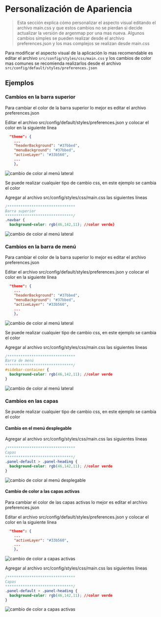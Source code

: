 # Personalización de Apariencia

   > Esta sección explica cómo personalizar el aspecto visual editando el archivo main.css y que estos cambios no se pierdan si decide actualizar la versión de argenmap por una mas nueva.
   Algunos cambios simples se pueden realizar desde el archivo preferences.json y los mas complejos se realizan desde main.css

Para modificar el aspecto visual de la aplicación lo mas recomendable es editar el archivo  `src/config/styles/css/main.css` y los cambios de color mas comunes se recomienda realizarlos desde el archivo  `src/config/default/styles/preferences.json`

## Ejemplos

### Cambios en la barra superior

Para cambiar el color de la barra superior lo mejor es editar el archivo preferences.json

Editar el archivo src/config/default/styles/preferences.json y colocar el color en la siguiente línea

```json
  "theme": {
    ...
    "headerBackground": "#37bbed",
    "menuBackground": "#37bbed",
    "activeLayer": "#33b560",
    ...
    },
```

![cambio de color al menú lateral](img/custom-color-navbar.png)

Se puede realizar cualquier tipo de cambio css, en este ejemplo se cambia el color

Agregar al archivo src/config/styles/css/main.css las siguientes líneas

```css
/*******************************
Barra superior
*******************************/
.navbar {
  background-color: rgb(46,142,11); //color verde}
```

![cambio de color al menú lateral](img/custom-color-navbar.png)

### Cambios en la barra de menú

Para cambiar el color de la barra superior lo mejor es editar el archivo preferences.json

Editar el archivo src/config/default/styles/preferences.json y colocar el color en la siguiente línea

```json
  "theme": {
    ...
    "headerBackground": "#37bbed",
    "menuBackground": "#37bbed",
    "activeLayer": "#33b560",
    ...
    },
```
![cambio de color al menú lateral](img/custom-color-sidebar-container.png)

Se puede realizar cualquier tipo de cambio css, en este ejemplo se cambia el color

Agregar al archivo src/config/styles/css/main.css las siguientes líneas


```css
/*******************************
Barra de menú
*******************************/
#sidebar-container {
  background-color: rgb(46,142,11); //color verde
}
```

![cambio de color al menú lateral](img/custom-color-sidebar-container.png)

### Cambios en las capas

Se puede realizar cualquier tipo de cambio css, en este ejemplo se cambia el color

#### Cambio en el menú desplegable

Agregar al archivo src/config/styles/css/main.css las siguientes líneas


```css
/*******************************
Capas
*******************************/
.panel-default > .panel-heading {
  background-color: rgb(46,142,11); //color verde
}
```

![cambio de color al menú desplegable](img/custom-color-menu-item.png)

#### Cambio de color a las capas activas

Para cambiar el color de las capas activas lo mejor es editar el archivo preferences.json

Editar el archivo src/config/default/styles/preferences.json y colocar el color en la siguiente línea

```json
  "theme": {
    ...
    "activeLayer": "#33b560",
    ...
    },
```

![cambio de color a capas activas](img/custom-layers-color.png)

Agregar al archivo src/config/styles/css/main.css las siguientes líneas

```css
/*******************************
Capas
*******************************/
.panel-default > .panel-heading {
  background-color: rgb(46,142,11); //color verde
}
```

![cambio de color a capas activas](img/custom-layers-color.png)